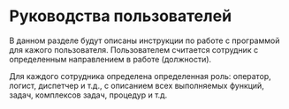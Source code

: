 # Руководства пользователей

В данном разделе будут описаны инструкции по работе с программой для кажого пользователя. Пользователем считается сотрудник с определенным направлением в работе (должности). 

Для каждого сотрудника определена определенная роль: оператор, логист, диспетчер и т.д., с описанием всех выполняемых функций, задач, комплексов задач, процедур и т.д.

